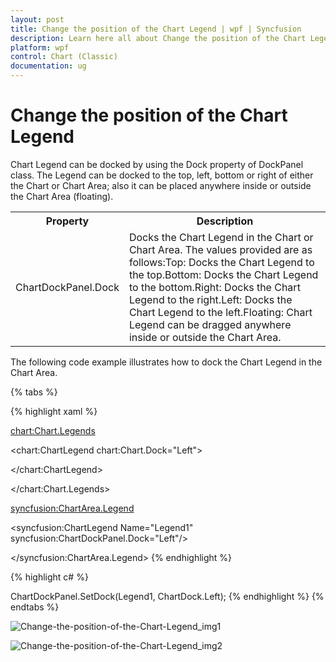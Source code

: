 ```yaml
---
layout: post
title: Change the position of the Chart Legend | wpf | Syncfusion
description: Learn here all about Change the position of the Chart Legend support in Syncfusion WPF Chart (Classic) control and more.
platform: wpf
control: Chart (Classic)
documentation: ug
---
```


# Change the position of the Chart Legend

Chart Legend can be docked by using the Dock property of DockPanel class. The Legend can be docked to the top, left, bottom or right of either the Chart or Chart Area; also it can be placed anywhere inside or outside the Chart Area (floating).

<table>
<tr>
<th>
Property</th><th>
Description</th></tr>
<tr>
<td>
ChartDockPanel.Dock</td><td>
Docks the Chart Legend in the Chart or Chart Area. The values provided are as follows:Top: Docks the Chart Legend to the top.Bottom: Docks the Chart Legend to the bottom.Right: Docks the Chart Legend to the right.Left: Docks the Chart Legend to the left.Floating: Chart Legend can be dragged anywhere inside or outside the Chart Area.</td></tr>
</table>
The following code example illustrates how to dock the Chart Legend in the Chart Area.

{% tabs %}

{% highlight xaml %}

<chart:Chart.Legends>

<chart:ChartLegend chart:Chart.Dock="Left">

</chart:ChartLegend>

</chart:Chart.Legends>



<syncfusion:ChartArea.Legend>

<syncfusion:ChartLegend Name="Legend1" syncfusion:ChartDockPanel.Dock="Left"/>

</syncfusion:ChartArea.Legend>
{% endhighlight  %}

{% highlight c# %}

ChartDockPanel.SetDock(Legend1, ChartDock.Left);
{% endhighlight  %}
{% endtabs %}

![Change-the-position-of-the-Chart-Legend_img1](Change-the-position-of-the-Chart-Legend_images/Change-the-position-of-the-Chart-Legend_img1.png)

![Change-the-position-of-the-Chart-Legend_img2](Change-the-position-of-the-Chart-Legend_images/Change-the-position-of-the-Chart-Legend_img2.png)





